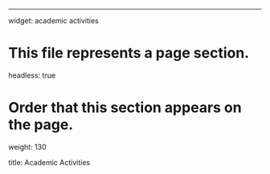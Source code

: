 ---
widget: academic activities
# This file represents a page section.
headless: true

# Order that this section appears on the page.
weight: 130

title: Academic Activities
